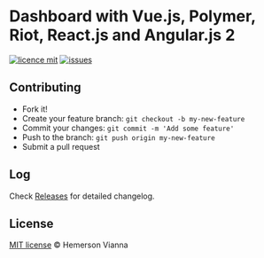 # Dashboard with Vue.js, Polymer, Riot, React.js and Angular.js 2

[![licence mit](https://img.shields.io/badge/license-MIT-blue.svg?style=flat-square)](http://hemersonvianna.mit-license.org/)
[![issues](https://img.shields.io/github/issues/descco-arena/dashboard-vue-polymer-riot-react-angular.svg?style=flat-square)](https://github.com/descco-arena/dashboard-vue-polymer-riot-react-angular/issues)

## Contributing

- Fork it!
- Create your feature branch: `git checkout -b my-new-feature`
- Commit your changes: `git commit -m 'Add some feature'`
- Push to the branch: `git push origin my-new-feature`
- Submit a pull request

## Log

Check [Releases](https://github.com/descco-arena/dashboard-vue-polymer-riot-react-angular/releases) for detailed changelog.

## License

[MIT license](http://hemersonvianna.mit-license.org/) © Hemerson Vianna
